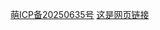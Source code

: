 <a href="https://icp.gov.moe/?keyword=20250635" target="_blank">萌ICP备20250635号</a>
<a href="http://waterchisato.github.io" target="_blank">这是网页链接</a>
